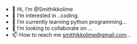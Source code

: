 - 👋 Hi, I’m @Smithikkolime
- 👀 I’m interested in ..coding.
- 🌱 I’m currently learning python programming...
- 💞️ I’m looking to collaborate on ...
- 📫 How to reach me smithikkolime@gmail.com...

<!---
Smithikkolime/Smithikkolime is a ✨ special ✨ repository because its `README.md` (this file) appears on your GitHub profile.
You can click the Preview link to take a look at your changes.
--->
